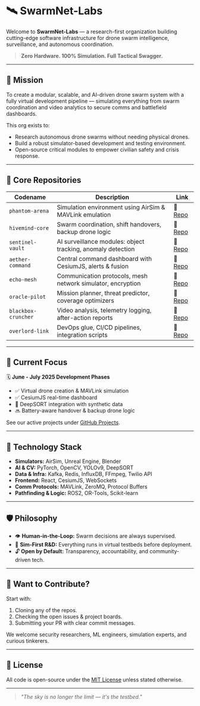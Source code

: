 # 🛰️ SwarmNet-Labs

Welcome to **SwarmNet-Labs** — a research-first organization building cutting-edge software infrastructure for drone swarm intelligence, surveillance, and autonomous coordination.

> **Zero Hardware. 100% Simulation. Full Tactical Swagger.**

---

## 🎯 Mission

To create a modular, scalable, and AI-driven drone swarm system with a fully virtual development pipeline — simulating everything from swarm coordination and video analytics to secure comms and battlefield dashboards.

This org exists to:

- Research autonomous drone swarms without needing physical drones.
- Build a robust simulator-based development and testing environment.
- Open-source critical modules to empower civilian safety and crisis response.

---

## 🧱 Core Repositories

| Codename | Description | Link |
|----------|-------------|------|
| `phantom-arena` | Simulation environment using AirSim & MAVLink emulation | 🔗 [Repo](https://github.com/SwarmNet-Labs/phantom-arena) |
| `hivemind-core` | Swarm coordination, shift handovers, backup drone logic | 🔗 [Repo](https://github.com/SwarmNet-Labs/hivemind-core) |
| `sentinel-vault` | AI surveillance modules: object tracking, anomaly detection | 🔗 [Repo](https://github.com/SwarmNet-Labs/sentinel-vault) |
| `aether-command` | Central command dashboard with CesiumJS, alerts & fusion | 🔗 [Repo](https://github.com/SwarmNet-Labs/aether-command) |
| `echo-mesh` | Communication protocols, mesh network simulator, encryption | 🔗 [Repo](https://github.com/SwarmNet-Labs/echo-mesh) |
| `oracle-pilot` | Mission planner, threat predictor, coverage optimizers | 🔗 [Repo](https://github.com/SwarmNet-Labs/oracle-pilot) |
| `blackbox-cruncher` | Video analysis, telemetry logging, after-action reports | 🔗 [Repo](https://github.com/SwarmNet-Labs/blackbox-cruncher) |
| `overlord-link` | DevOps glue, CI/CD pipelines, integration scripts | 🔗 [Repo](https://github.com/SwarmNet-Labs/overlord-link) |

---

## 🧪 Current Focus

🗓️ **June - July 2025 Development Phases**
- ✅ Virtual drone creation & MAVLink simulation
- ✅ CesiumJS real-time dashboard
- 🔄 DeepSORT integration with synthetic data
- 🔜 Battery-aware handover & backup drone logic

See our active projects under [GitHub Projects](https://github.com/orgs/SwarmNet-Labs/projects).

---

## 🤖 Technology Stack

- **Simulators:** AirSim, Unreal Engine, Blender
- **AI & CV:** PyTorch, OpenCV, YOLOv9, DeepSORT
- **Data & Infra:** Kafka, Redis, InfluxDB, FFmpeg, Twilio API
- **Frontend:** React, CesiumJS, WebSockets
- **Comm Protocols:** MAVLink, ZeroMQ, Protocol Buffers
- **Pathfinding & Logic:** ROS2, OR-Tools, Scikit-learn

---

## 🛡️ Philosophy

- 👁️ **Human-in-the-Loop:** Swarm decisions are always supervised.
- 🧪 **Sim-First R&D:** Everything runs in virtual testbeds before deployment.
- 🔓 **Open by Default:** Transparency, accountability, and community-driven tech.

---

## 🤝 Want to Contribute?

Start with:
1. Cloning any of the repos.
2. Checking the open issues & project boards.
3. Submitting your PR with clear commit messages.

We welcome security researchers, ML engineers, simulation experts, and curious tinkerers.

---

## 📜 License

All code is open-source under the [MIT License](https://choosealicense.com/licenses/mit/) unless stated otherwise.

---

> _"The sky is no longer the limit — it's the testbed."_

